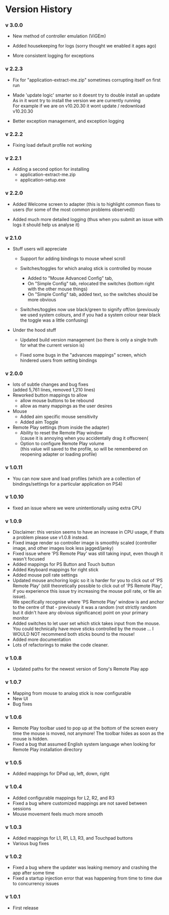 # Version History


### v 3.0.0
* New method of controller emulation (ViGEm)

* Added housekeeping for logs (sorry thought we enabled it ages ago)

* More consistent logging for exceptions


### v 2.2.3

* Fix for "application-extract-me.zip" sometimes corrupting itself on first run

* Made 'update logic' smarter so it doesnt try to double install an update <br>
  As in it wont try to install the version we are currently running<br>
  For example if we are on v10.20.30 it wont update / redownload v10.20.30

* Better exception management, and exception logging


### v 2.2.2

* Fixing load default profile not working


### v 2.2.1
* Adding a second option for installing
  * application-extract-me.zip
  * application-setup.exe


### v 2.2.0
* Added Welcome screen to adapter (this is to highlight common fixes to users (for some of the most common problems observed))

* Added much more detailed logging (thus when you submit an issue with logs it should help us analyse it)


### v 2.1.0
* Stuff users will appreciate

  * Support for adding bindings to mouse wheel scroll

  * Switches/toggles for which analog stick is controlled by mouse
    * Added to "Mouse Advanced Config" tab,
    * On "Simple Config" tab, relocated the switches (bottom right with the other mouse things)
    * On "Simple Config" tab, added text, so the switches should be more obvious

  * Switches/toggles now use black/green to signify off/on (previously we used system colours, and if you had a system colour near black the toggle was a little confusing)

* Under the hood stuff
  
  * Updated build version management (so there is only a single truth for what the current version is)

  * Fixed some bugs in the "advances mappings" screen, which hindered users from setting bindings


### v 2.0.0
<ul>

<li>
  lots of subtle changes and bug fixes <br>
  (added 5,761 lines, removed 1,210 lines)
</li>

<li>Reworked button mappings to allow
  <ul>
    <li> allow mouse buttons to be rebound</li>
    <li> allow as many mappings as the user desires</li>
  </ul>
</li>

<li>Mouse
  <ul>
  <li>Added aim specific mouse sensitivity</li>
  <li>Added aim Toggle</li>
  </ul>
</li>

<li>Remote Play settings (from inside the adapter)
  <ul>
  <li>
    Ability to reset the Remote Play window <br>
    (cause it is annoying when you accidentally drag it offscreen(</li>
  <li>
    Option to configure Remote Play volume <br>
    (this value will saved to the profile, so will be remembered on reopening adapter or loading profile)
  </li>
  </ul>
</li>

</ul>



### v 1.0.11
* You can now save and load profiles (which are a collection of bindings/settings for a particular application on PS4)

### v 1.0.10
* fixed an issue where we were unintentionally using extra CPU

### v 1.0.9
* Disclaimer: this version seems to have an increase in CPU usage, if thats a problem please use v1.0.8 instead.
* Fixed image render so controller image is smoothly scaled (controller image, and other images look less jagged/janky)
* Fixed issue where 'PS Remote Play' was still taking input, even though it wasn't focused
* Added mappings for PS Button and Touch button
* Added Keyboard mappings for right stick
* Added mouse poll rate settings
* Updated mouse anchoring logic so it is harder for you to click out of 'PS Remote Play' (still theoretically possible to click out of 'PS Remote Play', if you experience this issue try increasing the mouse poll rate, or file an issue). <br> We specifically recognise where 'PS Remote Play' window is and anchor to the centre of that - previously it was a random (not strictly random but it didn't have any obvious significance) point on your primary monitor
* Added switches to let user set which stick takes input from the mouse.<br> You could technically have move sticks controlled by the mouse ... I WOULD NOT recommend both sticks bound to the mouse!
* Added more documentation
* Lots of refactorings to make the code cleaner.

### v 1.0.8
* Updated paths for the newest version of Sony's Remote Play app

### v 1.0.7
* Mapping from mouse to analog stick is now configurable
* New UI
* Bug fixes

### v 1.0.6
* Remote Play toolbar used to pop up at the bottom of the screen every time the mouse is moved, not anymore! The toolbar hides as soon as the mouse is hidden.
* Fixed a bug that assumed English system language when looking for Remote Play installation directory

### v 1.0.5
* Added mappings for DPad up, left, down, right

### v 1.0.4
* Added configurable mappings for L2, R2, and R3
* Fixed a bug where customized mappings are not saved between sessions
* Mouse movement feels much more smooth

### v 1.0.3
* Added mappings for L1, R1, L3, R3, and Touchpad buttons
* Various bug fixes

### v 1.0.2
* Fixed a bug where the updater was leaking memory and crashing the app after some time
* Fixed a startup injection error that was happening from time to time due to concurrency issues

### v 1.0.1
* First release
